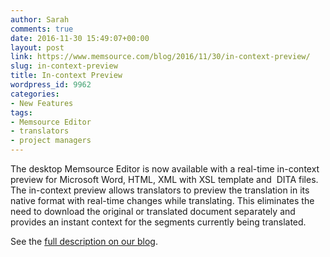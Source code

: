 ```yaml
---
author: Sarah
comments: true
date: 2016-11-30 15:49:07+00:00
layout: post
link: https://www.memsource.com/blog/2016/11/30/in-context-preview/
slug: in-context-preview
title: In-context Preview
wordpress_id: 9962
categories:
- New Features
tags:
- Memsource Editor
- translators
- project managers
---
```


The desktop Memsource Editor is now available with a real-time in-context preview for Microsoft Word, HTML, XML with XSL template and  DITA files. The in-context preview allows translators to preview the translation in its native format with real-time changes while translating. This eliminates the need to download the original or translated document separately and provides an instant context for the segments currently being translated.

See the [full description on our blog](http://www.memsource.com/introducing-in-context-preview/).

